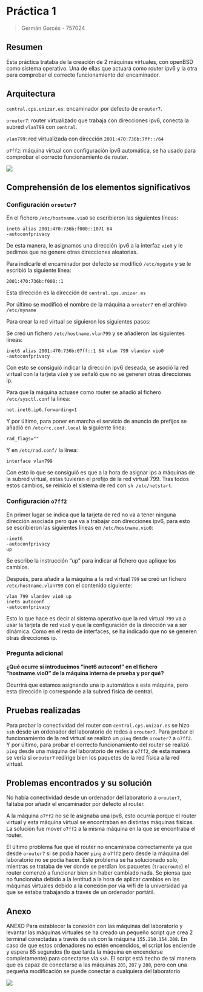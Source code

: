 # Práctica 1
> Germán Garcés - 757024
## Resumen
Esta práctica trataba de la creación de 2 máquinas virtuales, con openBSD como sistema operativo. Una de ellas que actuará como router ipv6 y la otra para comprobar el correcto funcionamiento del encaminador.
## Arquitectura

`central.cps.unizar.es`: encaminador por defecto de `orouter7`.

`orouter7`: router virtualizado que trabaja con direcciones ipv6, conecta la subred `vlan799` con `central`.

`vlan799`: red virtualizada con dirección `2001:470:736b:7ff::/64`

`o7ff2`: máquina virtual con configuración ipv6 automática, se ha usado para comprobar el correcto funcionamiento de router.

![](https://i.imgur.com/JrLY8E0.png)

## Comprehensión de los elementos significativos

### Configuración `orouter7`

En el fichero `/etc/hostname.vio0` se escribieron las siguientes líneas:
```
inet6 alias 2001:470:736b:f000::1071 64
-autoconfprivacy
```
De esta manera, le asignamos una dirección ipv6 a la interfaz `vio0` y le pedimos que no genere otras direcciones aleatorias.

Para indicarle el encaminador por defecto se modificó `/etc/mygate` y se le escribió la siguiente línea:
```
2001:470:736b:f000::1
```
Esta dirección es la dirección de `central.cps.unizar.es`

Por último se modificó el nombre de la máquina a `orouter7` en el archivo `/etc/myname`

Para crear la red virtual se siguieron los siguientes pasos:

Se creó un fichero `/etc/hostname.vlan799` y se añadieron las siguientes líneas:
```
inet6 alias 2001:470:736b:07ff::1 64 vlan 799 vlandev vio0
-autoconfprivacy
```
Con esto se consiguió indicar la dirección ipv6 deseada, se asoció la red virtual con la tarjeta `vio0` y se señaló que no se generen otras direcciones ip.

Para que la máquina actuase como router se añadió al fichero `/etc/sysctl.conf` la línea:
```
net.inet6.ip6.forwarding=1
```

Y por último, para poner en marcha el servicio de anuncio de prefijos se añadió en `/etc/rc.conf.local` la siguiente línea:
```
rad_flags=""
```
Y en `/etc/rad.conf/` la línea:
```
interface vlan799
```
Con esto lo que se consiguió es que a la hora de asignar ips a máquinas de la subred virtual, estas tuvieran el prefijo de la red virtual 799.
Tras todos estos cambios, se reinició el sistema de red con `sh /etc/netstart`.

### Configuración `o7ff2`

En primer lugar se indica que la tarjeta de red no va a tener ninguna dirección asociada pero que va a trabajar con direcciones ipv6, para esto se escribieron las siguientes líneas en `/etc/hostname.vio0`:
```
-inet6
-autoconfprivacy
up
```
Se escribe la instrucción “up” para indicar al fichero que aplique los cambios.

Después, para añadir a la máquina a la red virtual `799` se creó un fichero `/etc/hostname.vlan799` con el contenido siguiente:
```
vlan 799 vlandev vio0 up
inet6 autoconf
-autoconfprivacy
```
Esto lo que hace es decir al sistema operativo que la red virtual `799` va a usar la tarjeta de red `vio0` y que la configuración de la dirección va a ser dinámica. Como en el resto de interfaces, se ha indicado que no se generen otras direcciones ip.

### Pregunta adicional
**¿Qué ocurre si introducimos “inet6 autoconf” en el fichero “hostname.vio0” de la máquina interna de prueba y por qué?**

Ocurrirá que estamos asignando una ip automática a esta máquina, pero esta dirección ip corresponde a la subred física de central.

## Pruebas realizadas

Para probar la conectividad del router con `central.cps.unizar.es` se hizo `ssh` desde un ordenador del laboratorio de redes a `orouter7`.
Para probar el funcionamiento de la red virtual se realizó un `ping` desde `orouter7` a `o7ff2`.
Y por último, para probar el correcto funcionamiento del router se realizó `ping` desde una máquina del laboratorio de redes a `o7ff2`, de esta manera se vería si `orouter7` redirige bien los paquetes de la red física a la red virtual.

## Problemas encontrados y su solución

No había conectividad desde un ordenador del laboratorio a `orouter7`, faltaba por añadir el encaminador por defecto al router.

A la máquina `o7ff2` no se le asignaba una ipv6, esto ocurría porque el router virtual y esta máquina virtual se encontraban en distintas máquinas físicas. La solución fue mover `o7ff2` a la misma máquina en la que se encontraba el router.

El último problema fue que el router no encaminaba correctamente ya que desde `orouter7` si se podía hacer `ping` a `o7ff2` pero desde la máquina del laboratorio no se podía hacer. Este problema se ha solucionado solo, mientras se trataba de ver donde se perdían los paquetes (`traceroute`) el router comenzó a funcionar bien sin haber cambiado nada. Se piensa que no funcionaba debido a la lentitud a la hora de aplicar cambios en las máquinas virtuales debido a la conexión por vía wifi de la universidad ya que se estaba trabajando a través de un ordenador portátil.

## Anexo

ANEXO
Para establecer la conexión con las máquinas del laboratorio y levantar las máquinas virtuales se ha creado un pequeño script que crea 2 terminal conectadas a través de `ssh` con la máquina `155.210.154.208`. En caso de que estos ordenadores no estén encendidos, el script los enciende y espera 65 segundos (lo que tarda la máquina en encenderse completamente) para conectarse vía `ssh`.
El script está hecho de tal manera que es capaz de conectarse a las máquinas `205`, `207` y `208`, pero con una pequeña modificación se puede conectar a cualquiera del laboratorio

![](https://i.imgur.com/GnPG6el.png)
